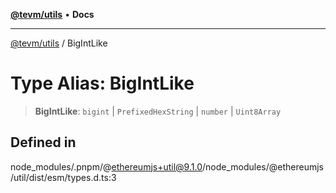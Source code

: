 [**@tevm/utils**](../README.md) • **Docs**

***

[@tevm/utils](../globals.md) / BigIntLike

# Type Alias: BigIntLike

> **BigIntLike**: `bigint` \| `PrefixedHexString` \| `number` \| `Uint8Array`

## Defined in

node\_modules/.pnpm/@ethereumjs+util@9.1.0/node\_modules/@ethereumjs/util/dist/esm/types.d.ts:3
